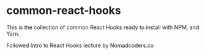 # common-react-hooks
This is the collection of common React Hooks ready to install with NPM, and Yarn.

Followed Intro to React Hooks lecture by Nomadcoders.co